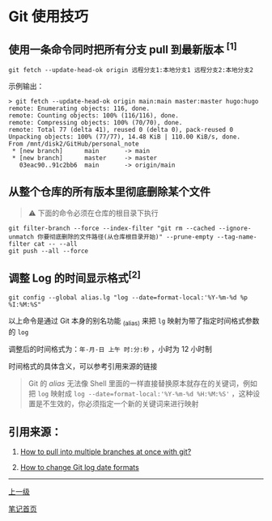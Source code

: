 # Git 使用技巧

## 使用一条命令同时把所有分支 pull 到最新版本 <sup>[1]</sup>

```shell
git fetch --update-head-ok origin 远程分支1:本地分支1 远程分支2:本地分支2
```

示例输出：

```shell
> git fetch --update-head-ok origin main:main master:master hugo:hugo
remote: Enumerating objects: 116, done.
remote: Counting objects: 100% (116/116), done.
remote: Compressing objects: 100% (70/70), done.
remote: Total 77 (delta 41), reused 0 (delta 0), pack-reused 0
Unpacking objects: 100% (77/77), 14.48 KiB | 110.00 KiB/s, done.
From /mnt/disk2/GitHub/personal_note
 * [new branch]      main       -> main
 * [new branch]      master     -> master
   03eac90..91c2bb6  main       -> origin/main
```

## 从整个仓库的所有版本里彻底删除某个文件

> ⚠ 下面的命令必须在仓库的根目录下执行

```shell
git filter-branch --force --index-filter "git rm --cached --ignore-unmatch 你要彻底删除的文件路径(从仓库根目录开始)" --prune-empty --tag-name-filter cat -- --all
git push --all --force
```


## 调整 Log 的时间显示格式<sup>[2]</sup>

```shell
git config --global alias.lg "log --date=format-local:'%Y-%m-%d %p %I:%M:%S"
```

以上命令是通过 Git 本身的别名功能 <sub>(alias)</sub> 来把 `lg` 映射为带了指定时间格式参数的 `log`

调整后的时间格式为：`年-月-日 上午 时:分:秒` ，小时为 12 小时制

时间格式的具体含义，可以参考引用来源的链接

> Git 的 *alias* 无法像 Shell 里面的一样直接替换原本就存在的关键词，例如把 `log` 映射成 `log --date=format-local:'%Y-%m-%d %H:%M:%S'` ，这种设置是不生效的，你必须指定一个新的关键词来进行映射

## 引用来源：

1. [How to pull into multiple branches at once with git?](https://superuser.com/questions/623217/how-to-pull-into-multiple-branches-at-once-with-git)

2. [How to change Git log date formats](https://stackoverflow.com/questions/7853332/how-to-change-git-log-date-formats)

---

[上一级](../README.md)

[笔记首页](../../README.md)